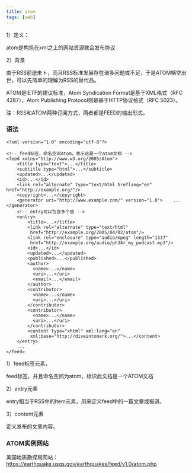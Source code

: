 ```yaml
---
title: atom
tags: [web]
---
```


1）定义：

atom是构筑在xml之上的网站资源联合发布协议

2）背景

由于RSS前途未卜，而且RSS标准发展存在诸多问题或不足，于是ATOM横空出世，可以先简单的理解为RSS的替代品。

ATOM是IETF的建议标准，Atom Syndication Format是基于XML格式（RFC 4287），Atom Publishing Protocol则是基于HTTP协议格式（RFC 5023）。

注：RSS和ATOM两种订阅方式，两者都是FEED的输出形式。

### 语法

```
<?xml version="1.0" encoding="utf-8"?>

<!-- feed标签，命名空间Atom，表示这是一个atom文档 -->
<feed xmlns="http://www.w3.org/2005/Atom">
    <title type="text">...</title>
    <subtitle type="html">...</subtitle>
    <updated>...</updated>
    <id>...</id>
    <link rel="alternate" type="text/html hreflang="en" href="http://example.org/"/>
    <copyright>...</copyright>
    <generator uri="http://www.example.com/" version="1.0">    ...</generator>
    <!-- entry可以包含多个值 -->
    <entry>
        <title>...</title>
        <link rel="alternate" type="text/html"
         href="http://example.org/2005/04/02/atom"/>
        <link rel="enclosure" type="audio/mpeg" length="1337"
         href="http://example.org/audio/ph34r_my_podcast.mp3"/>
        <id>...</id>
        <updated>...</updated>
        <published>...</published>
        <author>
          <name>...</name>
          <uri>...</uri>
          <email>...</email>
        </author>
        <contributor>
          <name>...</name>
          <uri>...</uri>
        </contributor>
        <contributor>
          <name>...</name>
          <uri>...</uri>
        </contributor>
        <content type="xhtml" xml:lang="en"
         xml:base="http://diveintomark.org/">...</content>
    </entry>
    ...
</feed>
```

1）feed标签元素，

feed标签，并且命名空间为atom，标识此文档是一个ATOM文档

2）entry元素

entry相当于RSS中的Item元素，用来定义feed中的一篇文章或报道。

3）content元素

定义发布的文章内容。

### ATOM实例网站

美国地质勘探局网站：https://earthquake.usgs.gov/earthquakes/feed/v1.0/atom.php